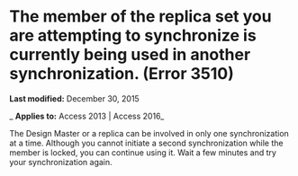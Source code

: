 
# The member of the replica set you are attempting to synchronize is currently being used in another synchronization. (Error 3510)

 **Last modified:** December 30, 2015

 _ **Applies to:** Access 2013 | Access 2016_

The Design Master or a replica can be involved in only one synchronization at a time. Although you cannot initiate a second synchronization while the member is locked, you can continue using it. Wait a few minutes and try your synchronization again.

